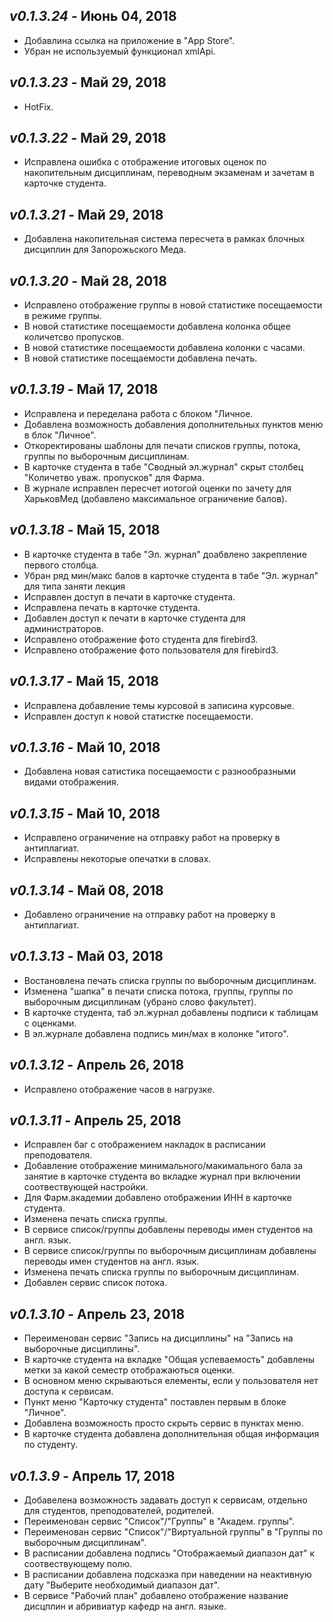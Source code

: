 _v0.1.3.24_ - Июнь 04, 2018
------------------------

- Добавлина ссылка на приложение в "App Store".
- Убран не используемый функционал xmlApi.

_v0.1.3.23_ - Май 29, 2018
------------------------

- HotFix.


_v0.1.3.22_ - Май 29, 2018
------------------------

- Исправлена ошибка с отображение итоговых оценок по накопительным дисциплинам, переводным экзаменам и зачетам в карточке студента.

_v0.1.3.21_ - Май 29, 2018
------------------------

- Добавлена накопительная система пересчета в рамках блочных дисциплин для Запорожьского Меда. 

_v0.1.3.20_ - Май 28, 2018
------------------------

- Исправлено отображение группы в новой статистике посещаемости в режиме группы.
- В новой статистике посещаемости добавлена колонка общее количетсво пропусков.
- В новой статистике посещаемости добавлена колонки с часами.
- В новой статистике посещаемости добавлена печать.

_v0.1.3.19_ - Май 17, 2018
------------------------

- Исправлена и переделана работа с блоком "Личное.
- Добавлена возможность добавления дополнительных пунктов меню в блок "Личное".
- Откоректированы шаблоны для печати списков группы, потока, группы по выборочным дисциплинам.
- В карточке студента в табе "Сводный эл.журнал" скрыт столбец "Количетво уваж. пропусков" для Фарма.
- В журнале исправлен пересчет иотогой оценки по зачету для ХарьковМед (добавлено максимальное ограничение балов).

_v0.1.3.18_ - Май 15, 2018
------------------------

- В карточке студента в табе "Эл. журнал" доабвлено закрепление первого столбца.
- Убран ряд мин/макс балов в карточке студента в табе "Эл. журнал" для типа заняти лекция
- Исправлен доступ в печати в карточке студента.
- Исправлена печать в карточке студента.
- Добавлен доступ к печати в карточке студента для администраторов.
- Исправлено отображение фото студента для firebird3.
- Исправлено отображение фото пользователя для firebird3.

_v0.1.3.17_ - Май 15, 2018
------------------------

- Исправлена добавление темы курсовой в записина курсовые.
- Исправлен доступ к новой статистке посещаемости.

_v0.1.3.16_ - Май 10, 2018
------------------------

- Добавлена новая сатистика посещаемости с разнообразными видами отображения.

_v0.1.3.15_ - Май 10, 2018
------------------------

- Исправлено ограничение на отправку работ на проверку в антиплагиат.
- Исправлены некоторые опечатки в словах.

_v0.1.3.14_ - Май 08, 2018
------------------------

- Добавлено ограничение на отправку работ на проверку в антиплагиат.

_v0.1.3.13_ - Май 03, 2018
------------------------

- Востановлена печать списка группы по выборочным дисциплинам.
- Изменена "шапка" в печати списка потока, группы, группы по выборочным дисциплинам (убрано слово факультет).
- В карточке студента, таб эл.журнал добавлены подписи к таблицам с оценками.
- В эл.журнале добавлена подпись мин/мах в колонке "итого".

_v0.1.3.12_ - Апрель 26, 2018
------------------------

- Исправлено отображение часов в нагрузке.

_v0.1.3.11_ - Апрель 25, 2018
------------------------

- Исправлен баг с отображением накладок в расписании преподователя.
- Добавление отображение минимального/макимального бала за занятие в карточке студента во вкладке журнал при включении соотвествующей настройки.
- Для Фарм.академии добавлено отображении ИНН в карточке студента.
- Изменена печать списка группы.
- В сервисе список/группы добавлены переводы имен студентов на англ. язык.
- В сервисе список/группы по выборочным дисциплинам добавлены переводы имен студентов на англ. язык.
- Изменена печать списка группы по выборочным дисциплинам.
- Добавлен сервис список потока.

_v0.1.3.10_ - Апрель 23, 2018
------------------------

- Переименован сервис "Запись на дисциплины" на "Запись на выборочные дисциплины".
- В карточке студента на вкладке "Общая успеваемость" добавлены метки за какой семестр отображаються оценки.
- В основном меню скрываються елементы, если у пользователя нет доступа к сервисам.
- Пункт меню "Карточку студента" поставлен первым в блоке "Личное".
- Добавлена возможность просто скрыть сервис в пунктах меню.
- В карточке студента добавлена дополнительная общая информация по студенту.

_v0.1.3.9_ - Апрель 17, 2018
------------------------

- Добавелена возможность задавать доступ к сервисам, отдельно для студентов, преподователей, родителей.
- Переименован сервис "Список"/"Группы" в "Академ. группы".
- Переименован сервис "Список"/"Виртуальной группы" в "Группы по выборочным дисциплинам".
- В расписании добавлена подпись "Отображаемый диапазон дат" к соотвествующему полю.
- В расписании добавлена подсказка при наведении на неактивную дату "Выберите необходимый диапазон дат".
- В сервисе "Рабочий план" добавлено отображение название дисцплин и абривиатур кафедр на англ. языке.